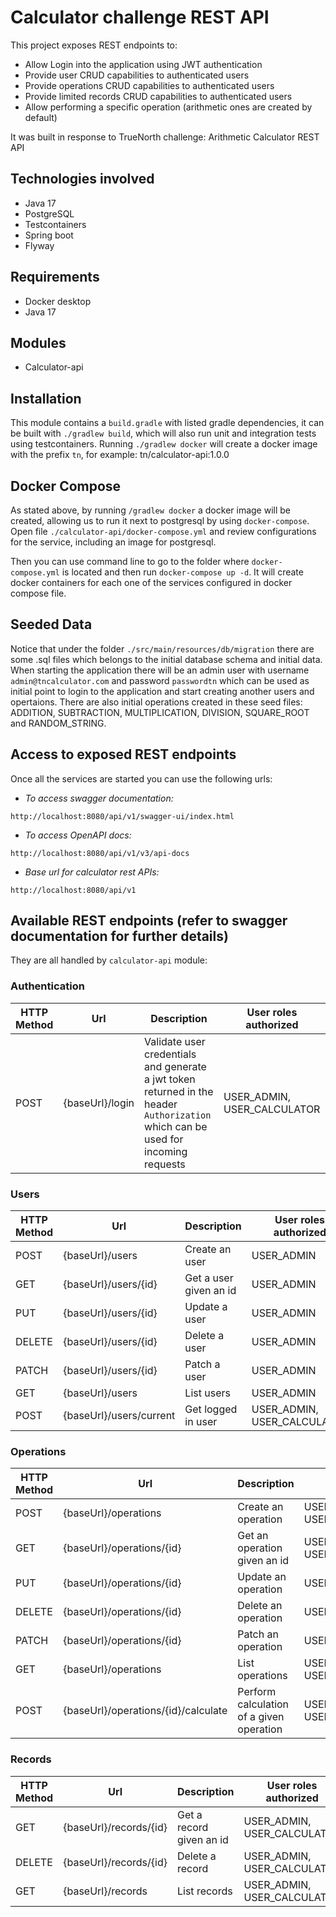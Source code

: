 # Calculator challenge REST API

This project exposes REST endpoints to:
- Allow Login into the application using JWT authentication
- Provide user CRUD capabilities to authenticated users 
- Provide operations CRUD capabilities to authenticated users 
- Provide limited records CRUD capabilities to authenticated users 
- Allow performing a specific operation (arithmetic ones are created by default)

It was built in response to TrueNorth challenge: Arithmetic Calculator REST API

## Technologies involved
- Java 17
- PostgreSQL
- Testcontainers
- Spring boot
- Flyway

## Requirements
- Docker desktop
- Java 17

## Modules

- Calculator-api

## Installation

This module contains a `build.gradle` with listed gradle dependencies, it can be built with `./gradlew build`, which will
also run unit and integration tests using testcontainers.
Running `./gradlew docker` will create a docker image with the prefix `tn`, for example: tn/calculator-api:1.0.0

## Docker Compose

As stated above, by running `/gradlew docker` a docker image will be created, allowing us to run it next to postgresql by using `docker-compose`.
Open file `./calculator-api/docker-compose.yml` and review configurations for the service, including an image for postgresql.

Then you can use command line to go to the folder where `docker-compose.yml` is located and then run `docker-compose up -d`.
It will create docker containers for each one of the services configured in docker compose file.

## Seeded Data
Notice that under the folder `./src/main/resources/db/migration` there are some .sql files which belongs to the initial
database schema and initial data.
When starting the application there will be an admin user with username `admin@tncalculator.com` and password `passwordtn` 
which can be used as initial point to login to the application and start creating another users and opertaions.
There are also initial operations created in these seed files: ADDITION, SUBTRACTION, MULTIPLICATION, DIVISION,
SQUARE_ROOT and RANDOM_STRING.

## Access to exposed REST endpoints
Once all the services are started you can use the following urls:

* *To access swagger documentation:*
```
http://localhost:8080/api/v1/swagger-ui/index.html
```

* *To access OpenAPI docs:*
```
http://localhost:8080/api/v1/v3/api-docs
```

* *Base url for calculator rest APIs:*
```
http://localhost:8080/api/v1
```

## Available REST endpoints (refer to swagger documentation for further details)
They are all handled by `calculator-api` module:

### Authentication
| HTTP Method | Url             | Description                                                                                                                       | User roles authorized       |
|-------------|-----------------|-----------------------------------------------------------------------------------------------------------------------------------|-----------------------------|
| POST        | {baseUrl}/login | Validate user credentials and generate a jwt token returned in the header `Authorization` which can be used for incoming requests | USER_ADMIN, USER_CALCULATOR |

### Users
| HTTP Method | Url                     | Description                                 | User roles authorized       |
|-------------|-------------------------|---------------------------------------------|-----------------------------|
| POST        | {baseUrl}/users         | Create an user                              | USER_ADMIN                  |
| GET         | {baseUrl}/users/{id}    | Get a user given an id                      | USER_ADMIN                  |
| PUT         | {baseUrl}/users/{id}    | Update a user                               | USER_ADMIN                  |
| DELETE      | {baseUrl}/users/{id}    | Delete a user                               | USER_ADMIN                  |
| PATCH       | {baseUrl}/users/{id}    | Patch a user                                | USER_ADMIN                  |
| GET         | {baseUrl}/users         | List users                                  | USER_ADMIN                  |
| POST        | {baseUrl}/users/current | Get logged in user                          | USER_ADMIN, USER_CALCULATOR |

### Operations
| HTTP Method | Url                                 | Description                              | User roles authorized       |
|-------------|-------------------------------------|------------------------------------------|-----------------------------|
| POST        | {baseUrl}/operations                | Create an operation                      | USER_ADMIN, USER_CALCULATOR |
| GET         | {baseUrl}/operations/{id}           | Get an operation given an id             | USER_ADMIN, USER_CALCULATOR |
| PUT         | {baseUrl}/operations/{id}           | Update an operation                      | USER_ADMIN                  |
| DELETE      | {baseUrl}/operations/{id}           | Delete an operation                      | USER_ADMIN                  |
| PATCH       | {baseUrl}/operations/{id}           | Patch an operation                       | USER_ADMIN                  |
| GET         | {baseUrl}/operations                | List operations                          | USER_ADMIN, USER_CALCULATOR |
| POST        | {baseUrl}/operations/{id}/calculate | Perform calculation of a given operation | USER_ADMIN, USER_CALCULATOR |

### Records
| HTTP Method | Url                    | Description              | User roles authorized       |
|-------------|------------------------|--------------------------|-----------------------------|
| GET         | {baseUrl}/records/{id} | Get a record given an id | USER_ADMIN, USER_CALCULATOR |
| DELETE      | {baseUrl}/records/{id} | Delete a record          | USER_ADMIN, USER_CALCULATOR |
| GET         | {baseUrl}/records      | List records             | USER_ADMIN, USER_CALCULATOR |


